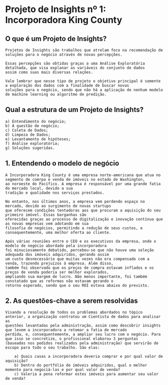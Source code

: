 # Projeto de Insights nº 1: Incorporadora King County

## O que é um Projeto de Insights?
    Projetos de Insights são trabalhos que atrelam foco na recomendação de soluções para o negócio através de novas percepções.
    
    Essas percepções são obtidas graças a uma Análise Exploratória detalhada, que visa explanar as variáveis do conjunto de dados
    assim como suas mais diversas relações.
    
    Vale lembrar que nesse tipo de projeto o objetivo principal é somente a exploração dos dados com a finalidade de buscar novas
    soluções para o negócio, sendo que não há a aplicação de nenhum modelo de machine learning ou algoritmo de predição. 

## Qual a estrutura de um Projeto de Insights?
    a) Entendimento do negócio;
    b) A questão de negócio;
    c) Coleta de Dados;
    d) Limpeza de Dados;
    e) Levantamento de hipóteses;
    f) Análise exploratória;
    g) Soluções sugeridas.
    
## 1. Entendendo o modelo de negócio
    A Incorporadora King County é uma empresa norte-americana que atua no segmento de comrpa e venda de imóveis no estado de Washington,
    ao noroeste do Pacífico. A empresa é responsável por uma grande fatia do mercado local, devido a sua
    tradição e qualidade nos serviços prestados. 
    
    No entanto, nos últimos anos, a empresa vem perdendo espaço no mercado, devido ao surgimento de novas startups
    que oferecem condições tentadoras aos que procuram a aquisição do seu primeiro imóvel. Essas barganhas são
    oferecidas graças ao processo de digitalização e inovação contínua que as novas empresas vem adotando em sua
    filosofia de negócios, permitindo a redução de seus custos, e consequentemente, uma melhor oferta ao cliente.
    
    Após várias reuniões entre o CEO e os executivos da empresa, onde o modelo de negócio abordado pela incorporadora
    foi minuciosamente debatido, percebeu-se que não houve uma seleção adequada dos imóveis adquiridos, gerando assim
    um custo desnecessário que muitas vezes não era compensado com a venda, trazendo prejuízos à empresa. Além disso,
    também foi observado que os preços de compra estavam inflados e os preços de venda poderia ser melhor explorados,
    ampliando sua margem de lucro. Não menos importante, foi também constatado que as reformas não estavam gerando o 
    retorno esperado, sendo que o seu ROI estava abaixo do previsto.
    
   ## 2. As questões-chave a serem resolvidas 
    Visando a resolução de todos os problemas abordados no tópico anterior, a organização contratou um Cientista de dados para analisar as 
    questões levantadas pela administração, assim como descobrir insights que levem a incorporadora a retomar a fatia de mercado
    perdida, e, consequentemente, a ampliar seu lucro com o negócio. Para que isso se concretize, o profissional elaborou 3 perguntas
    (baseadas nos pedidos realizados pela administração) que servirão de escopo para todo o seu trabalho. São elas:
    
        a) Quais casas a incorporadora deveria comprar e por qual valor de aquisição?
        b) Dentro do portfólio de imóveis adquiridos, qual o melhor momento para negociá-las e por qual valor de venda?
        c) Valeria a pena reformar estes imóveis para aumentar seu valor de venda?
